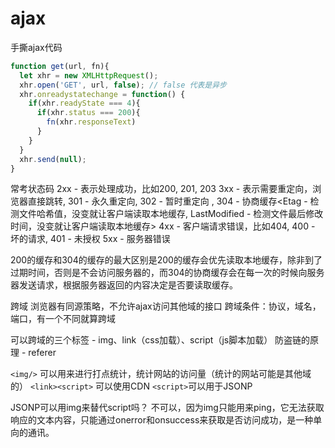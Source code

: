 # ajax

手撕ajax代码

```js
function get(url, fn){
  let xhr = new XMLHttpRequest();
  xhr.open('GET', url, false); // false 代表是异步
  xhr.onreadystatechange = function() {
    if(xhr.readyState === 4){
      if(xhr.status === 200){
        fn(xhr.responseText)
      }
    }
  }
  xhr.send(null);
}
```

常考状态码
2xx - 表示处理成功，比如200, 201, 203
3xx - 表示需要重定向，浏览器直接跳转, 301 - 永久重定向,  302 - 暂时重定向 , 
304 - 协商缓存<Etag - 检测文件哈希值，没变就让客户端读取本地缓存, LastModified - 检测文件最后修改时间，没变就让客户端读取本地缓存>
4xx - 客户端请求错误，比如404, 400 - 坏的请求, 401 - 未授权
5xx - 服务器错误

200的缓存和304的缓存的最大区别是200的缓存会优先读取本地缓存，除非到了过期时间，否则是不会访问服务器的，而304的协商缓存会在每一次的时候向服务器发送请求，根据服务器返回的内容决定是否要读取缓存。

跨域
浏览器有同源策略，不允许ajax访问其他域的接口
跨域条件：协议，域名，端口，有一个不同就算跨域

可以跨域的三个标签 - img、link（css加载）、script（js脚本加载）
防盗链的原理 - referer

`<img/>` 可以用来进行打点统计，统计网站的访问量（统计的网站可能是其他域的）
`<link><script>` 可以使用CDN
`<script>`可以用于JSONP

JSONP可以用img来替代script吗？ 不可以，因为img只能用来ping，它无法获取响应的文本内容，只能通过onerror和onsuccess来获取是否访问成功，是一种单向的通讯。
